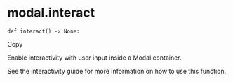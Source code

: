 # modal.interact

    
    
    def interact() -> None:

Copy

Enable interactivity with user input inside a Modal container.

See the interactivity guide for more information on how to use this function.

